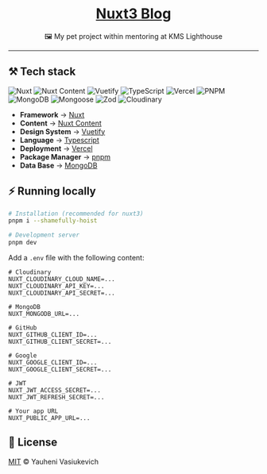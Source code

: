 <div align="center">

# [Nuxt3 Blog](https://nuxt3-blog-mu.vercel.app/)

🖼 My pet project within mentoring at KMS Lighthouse

</div>

---

## ⚒️ Tech stack
<div>
<img alt="Nuxt" src="https://img.shields.io/badge/NuxtJS-0f172a?logo=nuxtdotjs">
<img alt="Nuxt Content" src="https://img.shields.io/badge/NuxtContent-0f172a?logo=nuxtdotjs">
<img alt="Vuetify" src="https://img.shields.io/badge/Vuetify-0f172a?logo=vuetify">
<img alt="TypeScript" src="https://img.shields.io/badge/TypeScript-0f172a?logo=typescript">
<img alt="Vercel" src="https://img.shields.io/badge/Vercel-0f172a?logo=vercel">
<img alt="PNPM" src="https://img.shields.io/badge/PNPM-0f172a?logo=pnpm">
<img alt="MongoDB" src="https://img.shields.io/badge/MongoDB-0f172a?logo=mongodb">
<img alt="Mongoose" src="https://img.shields.io/badge/Mongoose-0f172a?logo=mongoosedotws">
<img alt="Zod" src="https://img.shields.io/badge/Zod-0f172a?logo=zod">
<img alt="Cloudinary" src="https://img.shields.io/badge/Cloudinary-0f172a?logo=cloudinary">
</div>

- **Framework** → [Nuxt](https://nuxtjs.org/)
- **Content** → [Nuxt Content](https://content.nuxtjs.org/)
- **Design System** → [Vuetify](https://vuetifyjs.com/)
- **Language** → [Typescript](https://www.typescriptlang.org/)
- **Deployment** → [Vercel](https://vercel.com/)
- **Package Manager** → [pnpm](https://pnpm.io/)
- **Data Base** → [MongoDB](https://www.mongodb.com/)

## ⚡ Running locally

```bash
# Installation (recommended for nuxt3)
pnpm i --shamefully-hoist

# Development server
pnpm dev
```

Add a `.env` file with the following content:

```env
# Cloudinary
NUXT_CLOUDINARY_CLOUD_NAME=...
NUXT_CLOUDINARY_API_KEY=...
NUXT_CLOUDINARY_API_SECRET=...

# MongoDB
NUXT_MONGODB_URL=...

# GitHub
NUXT_GITHUB_CLIENT_ID=...
NUXT_GITHUB_CLIENT_SECRET=...

# Google
NUXT_GOOGLE_CLIENT_ID=...
NUXT_GOOGLE_CLIENT_SECRET=...

# JWT
NUXT_JWT_ACCESS_SECRET=...
NUXT_JWT_REFRESH_SECRET=...

# Your app URL
NUXT_PUBLIC_APP_URL=...
```

## 📄 License

[MIT](./LICENSE) © Yauheni Vasiukevich
